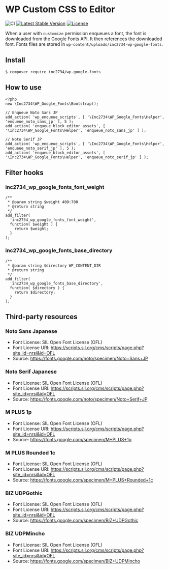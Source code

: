 # WP Custom CSS to Editor

![CI](https://github.com/inc2734/wp-google-fonts/workflows/CI/badge.svg)
[![Latest Stable Version](https://poser.pugx.org/inc2734/wp-google-fonts/v/stable)](https://packagist.org/packages/inc2734/wp-google-fonts)
[![License](https://poser.pugx.org/inc2734/wp-google-fonts/license)](https://packagist.org/packages/inc2734/wp-google-fonts)

When a user with `customize` permission enqueues a font, the font is downloaded from the Google Fonts API. It then references the downloaded font.
Fonts files are stored in `wp-content/uploads/inc2734-wp-google-fonts`.

## Install
```
$ composer require inc2734/wp-google-fonts
```

## How to use
```
<?php
new \Inc2734\WP_Google_Fonts\Bootstrap();

// Enqueue Noto Sans JP
add_action( 'wp_enqueue_scripts', [ '\Inc2734\WP_Google_Fonts\Helper', 'enqueue_noto_sans_jp' ], 5 );
add_action( 'enqueue_block_editor_assets', [ '\Inc2734\WP_Google_Fonts\Helper', 'enqueue_noto_sans_jp' ] );

// Noto Serif JP
add_action( 'wp_enqueue_scripts', [ '\Inc2734\WP_Google_Fonts\Helper', 'enqueue_noto_serif_jp' ], 5 );
add_action( 'enqueue_block_editor_assets', [ '\Inc2734\WP_Google_Fonts\Helper', 'enqueue_noto_serif_jp' ] );
```

## Filter hooks

### inc2734_wp_google_fonts_font_weight
```
/**
 * @param string $weight 400:700
 * @return string
 */
add_filter(
  'inc2734_wp_google_fonts_font_weight',
  function( $weight ) {
    return $weight;
  }
);
```

### inc2734_wp_google_fonts_base_directory
```
/**
 * @param string $directory WP_CONTENT_DIR
 * @return string
 */
add_filter(
  'inc2734_wp_google_fonts_base_directory',
  function( $directory ) {
    return $directory;
  }
);
```

## Third-party resources

### Noto Sans Japanese
* Font License: SIL Open Font License (OFL)
* Font License URI: https://scripts.sil.org/cms/scripts/page.php?site_id=nrsi&id=OFL
* Source: https://fonts.google.com/noto/specimen/Noto+Sans+JP

### Noto Serif Japanese
* Font License: SIL Open Font License (OFL)
* Font License URI: https://scripts.sil.org/cms/scripts/page.php?site_id=nrsi&id=OFL
* Source: https://fonts.google.com/noto/specimen/Noto+Serif+JP

### M PLUS 1p
* Font License: SIL Open Font License (OFL)
* Font License URI: https://scripts.sil.org/cms/scripts/page.php?site_id=nrsi&id=OFL
* Source: https://fonts.google.com/specimen/M+PLUS+1p

### M PLUS Rounded 1c
* Font License: SIL Open Font License (OFL)
* Font License URI: https://scripts.sil.org/cms/scripts/page.php?site_id=nrsi&id=OFL
* Source: https://fonts.google.com/specimen/M+PLUS+Rounded+1c

### BIZ UDPGothic
* Font License: SIL Open Font License (OFL)
* Font License URI: https://scripts.sil.org/cms/scripts/page.php?site_id=nrsi&id=OFL
* Source: https://fonts.google.com/specimen/BIZ+UDPGothic

### BIZ UDPMincho
* Font License: SIL Open Font License (OFL)
* Font License URI: https://scripts.sil.org/cms/scripts/page.php?site_id=nrsi&id=OFL
* Source: https://fonts.google.com/specimen/BIZ+UDPMincho
